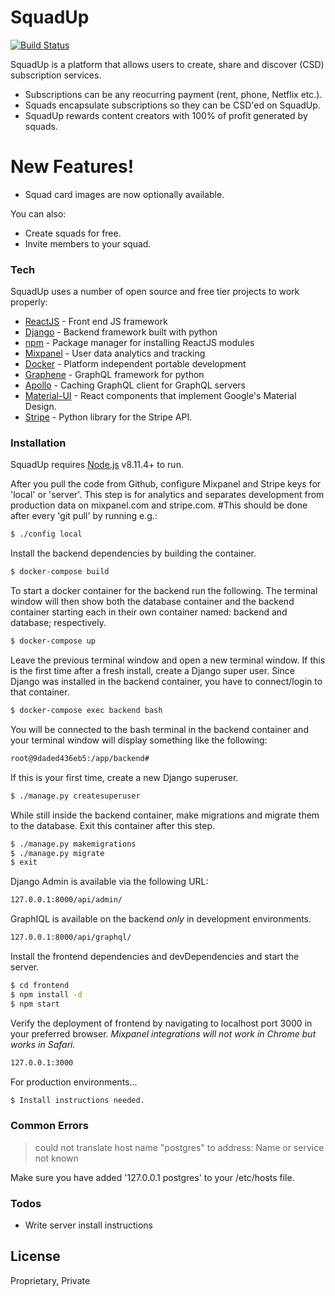# SquadUp

[![Build Status](https://travis-ci.org/joemccann/dillinger.svg?branch=master)](https://github.com/veyorokon/SquadUp)

SquadUp is a platform that allows users to create, share and discover (CSD) subscription services.

  - Subscriptions can be any reocurring payment (rent, phone, Netflix etc.).
  - Squads encapsulate subscriptions so they can be CSD'ed on SquadUp.
  - SquadUp rewards content creators with 100% of profit generated by squads.

# New Features!

  - Squad card images are now optionally available.


You can also:
  - Create squads for free.
  - Invite members to your squad.

### Tech

SquadUp uses a number of open source and free tier projects to work properly:

* [ReactJS] - Front end JS framework
* [Django] - Backend framework built with python
* [npm] - Package manager for installing ReactJS modules
* [Mixpanel] - User data analytics and tracking
* [Docker] - Platform independent portable development
* [Graphene] - GraphQL framework for python
* [Apollo] - Caching GraphQL client for GraphQL servers
* [Material-UI] - React components that implement Google's Material Design.
* [Stripe] - Python library for the Stripe API.

### Installation

SquadUp requires [Node.js](https://nodejs.org/) v8.11.4+ to run.



After you pull the code from Github, configure Mixpanel and Stripe keys for 'local' or 'server'. This step is for analytics and separates development from production data on mixpanel.com and stripe.com. #This should be done after every 'git pull' by running e.g.:
```sh
$ ./config local
```

Install the backend dependencies by building the container.

```sh
$ docker-compose build
```

To start a docker container for the backend run the following. The terminal window will then show both the database container and the backend container starting each in their own container named: backend and database; respectively.

```sh
$ docker-compose up
```

Leave the previous terminal window and open a new terminal window. If this is the first time after a fresh install, create a Django super user. Since Django was installed in the backend container, you have to connect/login to that container.
```sh
$ docker-compose exec backend bash
```

You will be connected to the bash terminal in the backend container and your terminal window will display something like the following:
```sh
root@9daded436eb5:/app/backend#
```

If this is your first time, create a new Django superuser.
```sh
$ ./manage.py createsuperuser
```

While still inside the backend container, make migrations and migrate them to the database. Exit this container after this step.

```sh
$ ./manage.py makemigrations
$ ./manage.py migrate
$ exit
```

Django Admin is available via the following URL:

```sh
127.0.0.1:8000/api/admin/
```

GraphIQL is available on the backend *only* in development environments.

```sh
127.0.0.1:8000/api/graphql/
```

Install the frontend dependencies and devDependencies and start the server.

```sh
$ cd frontend
$ npm install -d
$ npm start
```

Verify the deployment of frontend by navigating to localhost port 3000 in your preferred browser. *Mixpanel integrations will not work in Chrome but works in Safari.*

```sh
127.0.0.1:3000
```

For production environments...

```sh
$ Install instructions needed.
```

### Common Errors
> could not translate host name "postgres" to address: Name or service not known

Make sure you have added '127.0.0.1 postgres' to your /etc/hosts file.


### Todos

 - Write server install instructions

License
----

Proprietary, Private


   [ReactJS]: <https://github.com/facebook/react>
   [Django]: <https://github.com/django/django>
   [npm]: <https://github.com/npm/cli>
   [Mixpanel]: <https://github.com/mixpanel/mixpanel-js>
   [Docker]: <https://github.com/docker>
   [Graphene]: <https://github.com/graphql-python/graphene>
   [Apollo]: <https://github.com/apollographql/apollo-client>
   [Material-UI]: <https://github.com/mui-org/material-ui>
   [Stripe]: <https://github.com/stripe/stripe-python>
   
